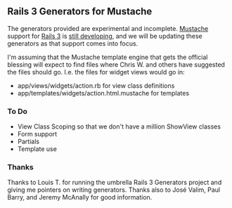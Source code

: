 ## Rails 3 Generators for Mustache

The generators provided are experimental and incomplete. [Mustache](http://github.com/defunkt/mustache) support for [Rails 3](http://weblog.rubyonrails.org/2010/6/8/rails-3-0-beta-4-now-rc-in-days) is [still developing](http://github.com/defunkt/mustache/issues/#issue/3), and we will be updating these generators as that support comes into focus.

I'm assuming that the Mustache template engine that gets the official blessing will expect to find files where Chris W. and others have suggested the files should go. I.e. the files for widget views would go in:

* app/views/widgets/action.rb for view class definitions
* app/templates/widgets/action.html.mustache for templates

### To Do

* View Class Scoping so that we don't have a million ShowView classes
* Form support
* Partials
* Template use

### Thanks

Thanks to Louis T. for running the umbrella Rails 3 Generators project and giving me pointers on writing generators. 
Thanks also to Jos&eacute; Valim, Paul Barry, and Jeremy McAnally for good information.

